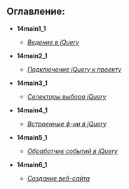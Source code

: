 ## Оглавление:  
- **14main1_1**
    - [*Ведение в jQuery*][1]

- **14main2_1**
    - [*Подключение jQuery к проекту*][2]

- **14main3_1**
    - [*Селекторы выбора jQuery*][3]

- **14main4_1**
    - [*Встроенные ф-ии в jQuery*][4]

- **14main5_1**
    - [*Обработчик событий в jQuery*][5]

- **14main6_1**
    - [*Создание веб-сайта*][6]

[1]:https://github.com/InsPekToP/14_module_lessons/tree/master/14main1_1
[2]:https://github.com/InsPekToP/14_module_lessons/blob/master/14main2_1/js/index.js
[3]:https://github.com/InsPekToP/14_module_lessons/blob/master/14main3_1/index.html
[4]:https://github.com/InsPekToP/14_module_lessons/blob/master/14main4_1/index.html
[5]:https://github.com/InsPekToP/14_module_lessons/blob/master/14main5_1/index.html
[6]:https://github.com/InsPekToP/14_module_lessons/tree/master/14main6_1